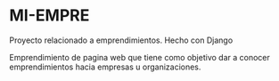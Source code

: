 # MI-EMPRE
Proyecto relacionado a emprendimientos. Hecho con Django

Emprendimiento de pagina web que tiene como objetivo dar a conocer emprendimientos hacia empresas u organizaciones.
